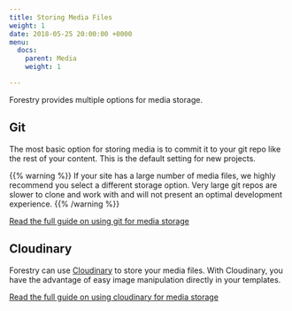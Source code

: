 ```yaml
---
title: Storing Media Files
weight: 1
date: 2018-05-25 20:00:00 +0000
menu:
  docs:
    parent: Media
    weight: 1

---
```

Forestry provides multiple options for media storage.

## Git

The most basic option for storing media is to commit it to your git repo like the rest of your content. This is the default setting for new projects.

{{% warning %}}
If your site has a large number of media files, we highly recommend you select a different storage option. Very large git repos are slower to clone and work with and will not present an optimal development experience.
{{% /warning %}}

[Read the full guide on using git for media storage](/docs/media/git)

## Cloudinary

Forestry can use [Cloudinary](https://cloudinary.com/) to store your media files. With Cloudinary, you have the advantage of easy image manipulation directly in your templates.

[Read the full guide on using cloudinary for media storage](/docs/media/cloudinary)